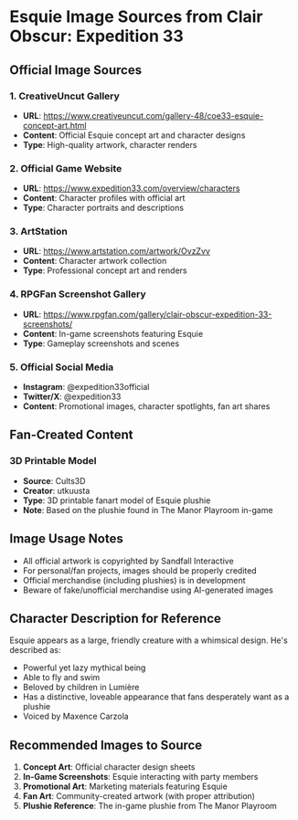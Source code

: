 # Esquie Image Sources from Clair Obscur: Expedition 33

## Official Image Sources

### 1. CreativeUncut Gallery
- **URL**: https://www.creativeuncut.com/gallery-48/coe33-esquie-concept-art.html
- **Content**: Official Esquie concept art and character designs
- **Type**: High-quality artwork, character renders

### 2. Official Game Website
- **URL**: https://www.expedition33.com/overview/characters
- **Content**: Character profiles with official art
- **Type**: Character portraits and descriptions

### 3. ArtStation
- **URL**: https://www.artstation.com/artwork/OvzZvv
- **Content**: Character artwork collection
- **Type**: Professional concept art and renders

### 4. RPGFan Screenshot Gallery
- **URL**: https://www.rpgfan.com/gallery/clair-obscur-expedition-33-screenshots/
- **Content**: In-game screenshots featuring Esquie
- **Type**: Gameplay screenshots and scenes

### 5. Official Social Media
- **Instagram**: @expedition33official
- **Twitter/X**: @expedition33
- **Content**: Promotional images, character spotlights, fan art shares

## Fan-Created Content

### 3D Printable Model
- **Source**: Cults3D
- **Creator**: utkuusta
- **Type**: 3D printable fanart model of Esquie plushie
- **Note**: Based on the plushie found in The Manor Playroom in-game

## Image Usage Notes

- All official artwork is copyrighted by Sandfall Interactive
- For personal/fan projects, images should be properly credited
- Official merchandise (including plushies) is in development
- Beware of fake/unofficial merchandise using AI-generated images

## Character Description for Reference

Esquie appears as a large, friendly creature with a whimsical design. He's described as:
- Powerful yet lazy mythical being
- Able to fly and swim
- Beloved by children in Lumière
- Has a distinctive, loveable appearance that fans desperately want as a plushie
- Voiced by Maxence Carzola

## Recommended Images to Source

1. **Concept Art**: Official character design sheets
2. **In-Game Screenshots**: Esquie interacting with party members
3. **Promotional Art**: Marketing materials featuring Esquie
4. **Fan Art**: Community-created artwork (with proper attribution)
5. **Plushie Reference**: The in-game plushie from The Manor Playroom